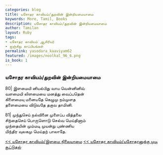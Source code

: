 ```yaml
---  
categories: blog  
title: யசோதர காவியம்/துறவின் இன்றியமையாமை
keywords: More, Tamil, Books  
description: யசோதர காவியம்/துறவின் இன்றியமையாமை
author: Tamilan  
layout: Ruby  
tags:     
- யசோதர காவியம் ஆசிரியர்
- ஐஞ்சிறு காப்பியங்கள்
permalink: yasodara_kaaviyam62  
featured: /images/noolkal_96_6.png  
is_book: 1
---  
```



### யசோதர காவியம்/துறவின் இன்றியமையாமை

80| இளமையி னியல்பிது வாய வென்னினிவ்  
வளமையி லிளமையை மனத்து வைப்பதென்  
கிளைமையு மனையதே கெழுமு நம்முளத  
தளைமையை விடுவதே தகுவ தாமினி.

81| முந்துசெய் நல்வினை முளைப்ப வித்தலை  
சிந்தைசெய் பொருளொடு செல்வ மெய்தினாம்  
முந்தையின் மும்மடி முயன்று புண்ணிய  
மிந்திர வுலகமு மெய்தற் பாலாதே.

[<< யசோதர காவியம்/இளமை நிலையாமை](yasodara_kaaviyam61) [<< யசோதர காவியம்/யசோதரனுக்கு முடி சூட்டுதல்](yasodara_kaaviyam63)


